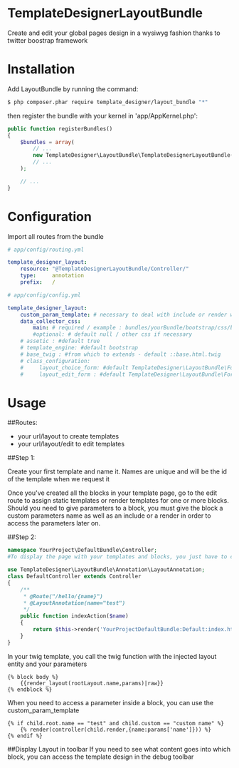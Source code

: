 TemplateDesignerLayoutBundle
============================

Create and edit your global pages design in a wysiwyg fashion thanks to twitter boostrap framework

# Installation
Add LayoutBundle by running the command:

``` bash
$ php composer.phar require template_designer/layout_bundle "*"
```
then register the bundle with your kernel in 'app/AppKernel.php':
```php
public function registerBundles()
{
    $bundles = array(
        // ...
        new TemplateDesigner\LayoutBundle\TemplateDesignerLayoutBundle(),
        // ...
    );

    // ...
}
```

# Configuration

Import all routes from the bundle
``` yaml
# app/config/routing.yml

template_designer_layout:
    resource: "@TemplateDesignerLayoutBundle/Controller/"
    type:     annotation
    prefix:   /
```

``` yaml
# app/config/config.yml

template_designer_layout:
    custom_param_template: # necessary to deal with include or render with parameters - example MyBundle:Default:customParams.html.twig
    data_collector_css:  
        main: # required / example : bundles/yourBundle/bootstrap/css/bootstrap.min.css
        #optional: # default null / other css if necessary
    # assetic : #default true
    # template_engine: #default bootstrap
    # base_twig : #from which to extends - default ::base.html.twig
    # class_configuration:
    #     layout_choice_form: #default TemplateDesigner\LayoutBundle\Form\LayoutEditionType
    #     layout_edit_form : #default TemplateDesigner\LayoutBundle\Form\LayoutType
```

# Usage

##Routes:
- your url/layout to create templates
- your url/layout/edit to edit templates

##Step 1:

Create your first template and name it. Names are unique and will be the id of the template when we request it

Once you've created all the blocks in your template page, go to the edit route to assign static templates or render templates for one or more blocks.
Should you need to give parameters to a block, you must give the block a custom parameters name as well as an include or a render in order to access the parameters later on.

##Step 2:

``` php
namespace YourProject\DefaultBundle\Controller;
#To display the page with your templates and blocks, you just have to call the annotation that will inject the layout entity (rootLayout) in your twig and wrap your parameters in an array parameter called 'params'

use TemplateDesigner\LayoutBundle\Annotation\LayoutAnnotation;
class DefaultController extends Controller
{
    /**
     * @Route("/hello/{name}")
     * @LayoutAnnotation(name="test")
     */
    public function indexAction($name)
    {
        return $this->render('YourProjectDefaultBundle:Default:index.html.twig',array('name'=>$name));
    }
}
```

In your twig template, you call the twig function with the injected layout entity and your parameters
``` twig
{% block body %}
    {{render_layout(rootLayout.name,params)|raw}}
{% endblock %}
```

When you need to access a parameter inside a block, you can use the custom_param_template
``` twig
{% if child.root.name == "test" and child.custom == "custom name" %}
    {% render(controller(child.render,{name:params['name']})) %}
{% endif %}
```
##Display Layout in toolbar
If you need to see what content goes into which block, you can access the template design in the debug toolbar





